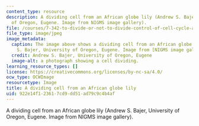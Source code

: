 ```yaml
---
content_type: resource
description: A dividing cell from an African globe lily (Andrew S. Bajer, University
  of Oregon, Eugene. Image from NIGMS image gallery).
file: /courses/7-342-to-divide-or-not-to-divide-control-of-cell-cycle-and-growth-by-extracellular-cues-fall-2012/922e14f123617cd9dd51ad79c9c4b4af_7-342f12.jpg
file_type: image/jpeg
image_metadata:
  caption: The image above shows a dividing cell from an African globe lily (Andrew
    S. Bajer, University of Oregon, Eugene. Image from [NIGMS image gallery](http://images.nigms.nih.gov/index.cfm)).
  credit: Andrew S. Bajer, University of Oregon, Eugene
  image-alt: a photograph showing a cell dividing.
learning_resource_types: []
license: https://creativecommons.org/licenses/by-nc-sa/4.0/
ocw_type: OCWImage
resourcetype: Image
title: A dividing cell from an African globe lily
uid: 922e14f1-2361-7cd9-dd51-ad79c9c4b4af
---
```

A dividing cell from an African globe lily (Andrew S. Bajer, University of Oregon, Eugene. Image from NIGMS image gallery).